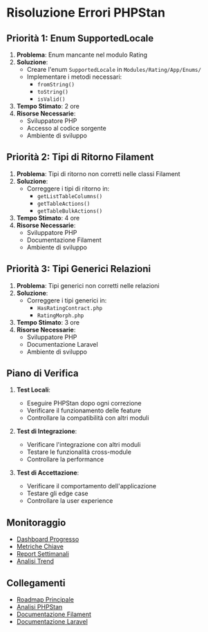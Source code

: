 # Risoluzione Errori PHPStan

## Priorità 1: Enum SupportedLocale
1. **Problema**: Enum mancante nel modulo Rating
2. **Soluzione**:
   - Creare l'enum `SupportedLocale` in `Modules/Rating/App/Enums/`
   - Implementare i metodi necessari:
     - `fromString()`
     - `toString()`
     - `isValid()`
3. **Tempo Stimato**: 2 ore
4. **Risorse Necessarie**:
   - Sviluppatore PHP
   - Accesso al codice sorgente
   - Ambiente di sviluppo

## Priorità 2: Tipi di Ritorno Filament
1. **Problema**: Tipi di ritorno non corretti nelle classi Filament
2. **Soluzione**:
   - Correggere i tipi di ritorno in:
     - `getListTableColumns()`
     - `getTableActions()`
     - `getTableBulkActions()`
3. **Tempo Stimato**: 4 ore
4. **Risorse Necessarie**:
   - Sviluppatore PHP
   - Documentazione Filament
   - Ambiente di sviluppo

## Priorità 3: Tipi Generici Relazioni
1. **Problema**: Tipi generici non corretti nelle relazioni
2. **Soluzione**:
   - Correggere i tipi generici in:
     - `HasRatingContract.php`
     - `RatingMorph.php`
3. **Tempo Stimato**: 3 ore
4. **Risorse Necessarie**:
   - Sviluppatore PHP
   - Documentazione Laravel
   - Ambiente di sviluppo

## Piano di Verifica
1. **Test Locali**:
   - Eseguire PHPStan dopo ogni correzione
   - Verificare il funzionamento delle feature
   - Controllare la compatibilità con altri moduli

2. **Test di Integrazione**:
   - Verificare l'integrazione con altri moduli
   - Testare le funzionalità cross-module
   - Controllare la performance

3. **Test di Accettazione**:
   - Verificare il comportamento dell'applicazione
   - Testare gli edge case
   - Controllare la user experience

## Monitoraggio
- [Dashboard Progresso](../../monitoring/progress_dashboard.md)
- [Metriche Chiave](../../monitoring/key_metrics.md)
- [Report Settimanali](../../monitoring/weekly_reports.md)
- [Analisi Trend](../../monitoring/trend_analysis.md)

## Collegamenti
- [Roadmap Principale](../../roadmap.md)
- [Analisi PHPStan](../../phpstan_analysis.md)
- [Documentazione Filament](https://filamentphp.com/docs)
- [Documentazione Laravel](https://laravel.com/docs) 